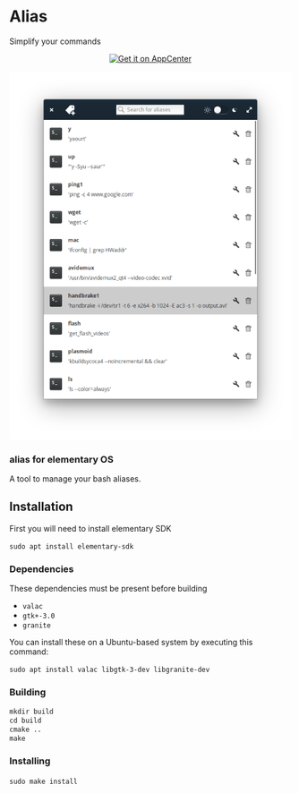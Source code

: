 # Alias
Simplify your commands
 
<p align="center">
    <a href="<p align="center">
    <a href="https://appcenter.elementary.io/com.github.bartzaalberg.alias">
        <img src="https://appcenter.elementary.io/badge.svg" alt="Get it on AppCenter">
    </a>
</p>

<p align="center">
    <img  
    src="https://raw.githubusercontent.com/bartzaalberg/alias/master/screenshot.png" /> 
</p>

### alias for elementary OS

A tool to manage your bash aliases.

## Installation

First you will need to install elementary SDK

 `sudo apt install elementary-sdk`

### Dependencies

These dependencies must be present before building
 - `valac`
 - `gtk+-3.0`
 - `granite`

 You can install these on a Ubuntu-based system by executing this command:
 
 `sudo apt install valac libgtk-3-dev libgranite-dev`


### Building
```
mkdir build
cd build
cmake ..
make
```

### Installing
`sudo make install`
